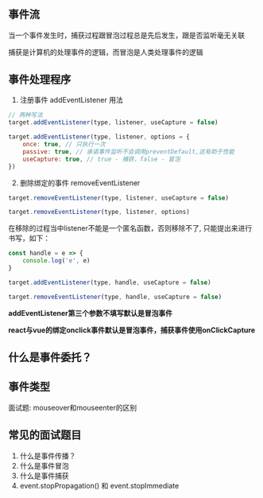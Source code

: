 # 

## 事件流

当一个事件发生时，捕获过程跟冒泡过程总是先后发生，跟是否监听毫无关联

捕获是计算机的处理事件的逻辑，而冒泡是人类处理事件的逻辑

## 事件处理程序

1. 注册事件 addEventListener 用法

```js
// 两种写法
target.addEventListener(type, listener, useCapture = false)

target.addEventListener(type, listener, options = {
    once: true, // 只执行一次
    passive: true, // 承诺事件监听不会调用preventDefault,这有助于性能
    useCapture: true, // true - 捕获，false - 冒泡
})
```
2. 删除绑定的事件 removeEventListener

```js
target.removeEventListener(type, listener, useCapture = false)

target.removeEventListener(type, listener, options)
```

在移除的过程当中listener不能是一个匿名函数，否则移除不了, 只能提出来进行书写，如下：

```js
const handle = e => {
    console.log('e', e)
}

target.addEventListener(type, handle, useCapture = false)

target.removeEventListener(type, handle, useCapture = false)
```

**addEventListener第三个参数不填写默认是冒泡事件**

**react与vue的绑定onclick事件默认是冒泡事件，捕获事件使用onClickCapture**

## 什么是事件委托？

## 事件类型

面试题: mouseover和mouseenter的区别





## 常见的面试题目

1. 什么是事件传播？
2. 什么是事件冒泡
3. 什么是事件捕获
4. event.stopPropagation() 和 event.stopImmediate